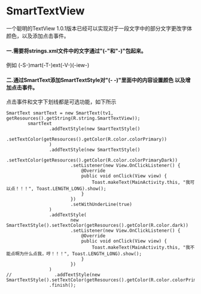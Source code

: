 # SmartTextView
一个聪明的TextView 1.0.1版本已经可以实现对于一段文字中的部分文字更改字体颜色，以及添加点击事件。

#### 一.需要将strings.xml文件中的文字通过"(-"和"-)"包起来。
例如 <string name="SmartTextView">(-S-)mart(-T-)ext(-V-)(-iew-)</string>
#### 二.通过SmartText添加SmartTextStyle对"(-  -)"里面中的内容设置颜色 以及增加点击事件。
点击事件和文字下划线都是可选功能，如下所示
```
SmartText smartText = new SmartText(tv1, getResources().getString(R.string.SmartTextView));
        smartText
                .addTextStyle(new SmartTextStyle()
                                .setTextColor(getResources().getColor(R.color.colorPrimary))
                )
                .addTextStyle(new SmartTextStyle()
                        .setTextColor(getResources().getColor(R.color.colorPrimaryDark))
                        .setListener(new View.OnClickListener() {
                            @Override
                            public void onClick(View view) {
                                Toast.makeText(MainActivity.this, "我可以点！！！", Toast.LENGTH_LONG).show();
                            }
                        })
                        .setWithUnderLine(true)
                )
                .addTextStyle(
                        new SmartTextStyle().setTextColor(getResources().getColor(R.color.dark))
                        .setListener(new View.OnClickListener() {
                            @Override
                            public void onClick(View view) {
                                Toast.makeText(MainActivity.this, "我不能点啊为什么点我，哼！！！", Toast.LENGTH_LONG).show();
                            }
                        })
                )
//                .addTextStyle(new SmartTextStyle().setTextColor(getResources().getColor(R.color.colorPrimaryDark)))
                .finish();
```
